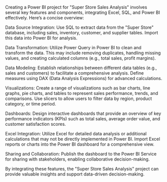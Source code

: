 Creating a Power BI project for "Super Store Sales Analysis" involves several key features and components, integrating Excel, SQL, and Power BI effectively. Here’s a concise overview:

Data Source Integration: Use SQL to extract data from the "Super Store" database, including sales, inventory, customer, and supplier tables. Import this data into Power BI for analysis.

Data Transformation: Utilize Power Query in Power BI to clean and transform the data. This may include removing duplicates, handling missing values, and creating calculated columns (e.g., total sales, profit margins).

Data Modeling: Establish relationships between different data tables (e.g., sales and customers) to facilitate a comprehensive analysis. Define measures using DAX (Data Analysis Expressions) for advanced calculations.

Visualizations: Create a range of visualizations such as bar charts, line graphs, pie charts, and tables to represent sales performance, trends, and comparisons. Use slicers to allow users to filter data by region, product category, or time period.

Dashboards: Design interactive dashboards that provide an overview of key performance indicators (KPIs) such as total sales, average order value, and customer satisfaction scores.

Excel Integration: Utilize Excel for detailed data analysis or additional calculations that may not be directly implemented in Power BI. Import Excel reports or charts into the Power BI dashboard for a comprehensive view.

Sharing and Collaboration: Publish the dashboard to the Power BI Service for sharing with stakeholders, enabling collaborative decision-making.

By integrating these features, the "Super Store Sales Analysis" project can provide valuable insights and support data-driven decision-making.
